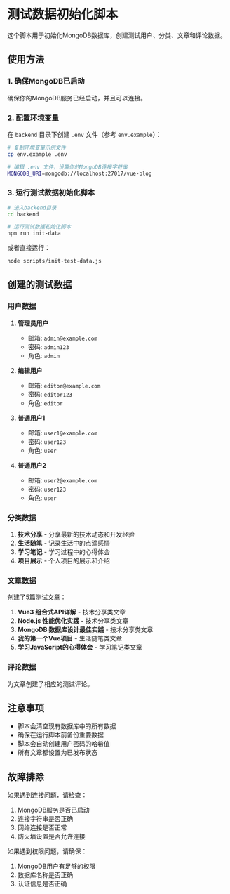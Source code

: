 # 测试数据初始化脚本

这个脚本用于初始化MongoDB数据库，创建测试用户、分类、文章和评论数据。

## 使用方法

### 1. 确保MongoDB已启动

确保你的MongoDB服务已经启动，并且可以连接。

### 2. 配置环境变量

在 `backend` 目录下创建 `.env` 文件（参考 `env.example`）：

```bash
# 复制环境变量示例文件
cp env.example .env

# 编辑 .env 文件，设置你的MongoDB连接字符串
MONGODB_URI=mongodb://localhost:27017/vue-blog
```

### 3. 运行测试数据初始化脚本

```bash
# 进入backend目录
cd backend

# 运行测试数据初始化脚本
npm run init-data
```

或者直接运行：

```bash
node scripts/init-test-data.js
```

## 创建的测试数据

### 用户数据

1. **管理员用户**
   - 邮箱: `admin@example.com`
   - 密码: `admin123`
   - 角色: `admin`

2. **编辑用户**
   - 邮箱: `editor@example.com`
   - 密码: `editor123`
   - 角色: `editor`

3. **普通用户1**
   - 邮箱: `user1@example.com`
   - 密码: `user123`
   - 角色: `user`

4. **普通用户2**
   - 邮箱: `user2@example.com`
   - 密码: `user123`
   - 角色: `user`

### 分类数据

1. **技术分享** - 分享最新的技术动态和开发经验
2. **生活随笔** - 记录生活中的点滴感悟
3. **学习笔记** - 学习过程中的心得体会
4. **项目展示** - 个人项目的展示和介绍

### 文章数据

创建了5篇测试文章：

1. **Vue3 组合式API详解** - 技术分享类文章
2. **Node.js 性能优化实践** - 技术分享类文章
3. **MongoDB 数据库设计最佳实践** - 技术分享类文章
4. **我的第一个Vue项目** - 生活随笔类文章
5. **学习JavaScript的心得体会** - 学习笔记类文章

### 评论数据

为文章创建了相应的测试评论。

## 注意事项

- 脚本会清空现有数据库中的所有数据
- 确保在运行脚本前备份重要数据
- 脚本会自动创建用户密码的哈希值
- 所有文章都设置为已发布状态

## 故障排除

如果遇到连接问题，请检查：

1. MongoDB服务是否已启动
2. 连接字符串是否正确
3. 网络连接是否正常
4. 防火墙设置是否允许连接

如果遇到权限问题，请确保：

1. MongoDB用户有足够的权限
2. 数据库名称是否正确
3. 认证信息是否正确

